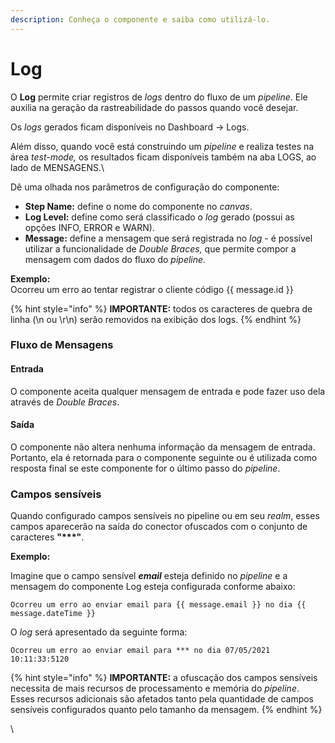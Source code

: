 ```yaml
---
description: Conheça o componente e saiba como utilizá-lo.
---
```


# Log

O **Log** permite criar registros de _logs_ dentro do fluxo de um _pipeline_. Ele auxilia na geração da rastreabilidade do passos quando você desejar.&#x20;

Os _logs_ gerados ficam disponíveis no Dashboard -> Logs.

Além disso, quando você está construindo um _pipeline_ e realiza testes na área _test-mode,_ os resultados ficam disponíveis também na aba LOGS, ao lado de MENSAGENS.\


Dê uma olhada nos parâmetros de configuração do componente:

* **Step Name:** define o nome do componente no _canvas_.
* **Log Level:** define como será classificado o _log_ gerado (possui as opções INFO, ERROR e WARN).
* **Message:** define a mensagem que será registrada no _log_ - é possível utilizar a funcionalidade de _Double Braces,_ que permite compor a mensagem com dados do fluxo do _pipeline_.

**Exemplo:**\
Ocorreu um erro ao tentar registrar o cliente código \{{ message.id \}}&#x20;

{% hint style="info" %}
**IMPORTANTE:** todos os caracteres de quebra de linha (\n ou \r\n) serão removidos na exibição dos logs.
{% endhint %}

### Fluxo de Mensagens <a href="#fluxo-de-mensagens" id="fluxo-de-mensagens"></a>

#### Entrada <a href="#entrada" id="entrada"></a>

O componente aceita qualquer mensagem de entrada e pode fazer uso dela através de _Double Braces_.

#### Saída <a href="#sada" id="sada"></a>

O componente não altera nenhuma informação da mensagem de entrada. Portanto, ela é retornada para o componente seguinte ou é utilizada como resposta final se este componente for o último passo do _pipeline_.

### Campos sensíveis <a href="#h_9296d1d973" id="h_9296d1d973"></a>

Quando configurado campos sensíveis no pipeline ou em seu _realm_, esses campos aparecerão na saída do conector ofuscados com o conjunto de caracteres **"\*\*\*"**.

**Exemplo:**

Imagine que o campo sensível _**email**_ esteja definido no _pipeline_ e a mensagem do componente Log esteja configurada conforme abaixo:

```
Ocorreu um erro ao enviar email para {{ message.email }} no dia {{ message.dateTime }}
```

O _log_ será apresentado da seguinte forma:

```
Ocorreu um erro ao enviar email para *** no dia 07/05/2021 10:11:33:5120  
```

{% hint style="info" %}
**IMPORTANTE:** a ofuscação dos campos sensíveis necessita de mais recursos de processamento e memória do _pipeline_. Esses recursos adicionais são afetados tanto pela quantidade de campos sensíveis configurados quanto pelo tamanho da mensagem.
{% endhint %}

\

